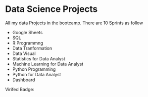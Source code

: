 # Data Science Projects

All my data Projects in the bootcamp. There are 10 Sprints as follow

- Google Sheets
- SQL
- R Programmng
- Data Tranformation
- Data Visual
- Statistics for Data Analyst
- Machine Learning for Data Analyst
- Python Programming
- Python for Data Analyst
- Dashboard

Virifed Badge: 
